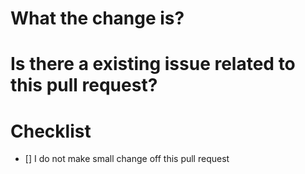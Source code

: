 # What the change is?

<!-- Input what the change is -->

# Is there a existing issue related to this pull request?

<!-- Input the list of the related issues -->

# Checklist

- [] I do not make small change off this pull request

